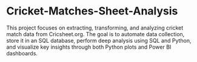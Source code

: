 # Cricket-Matches-Sheet-Analysis
This project focuses on extracting, transforming, and analyzing cricket match data from Cricsheet.org. The goal is to automate data collection, store it in an SQL database, perform deep analysis using SQL and Python, and visualize key insights through both Python plots and Power BI dashboards.
